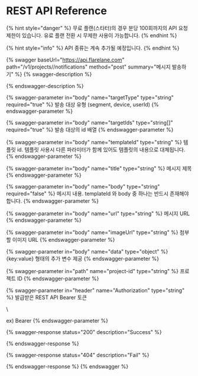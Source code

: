 # REST API Reference

{% hint style="danger" %}
무료 플랜(스타터)의 경우 분당 100회까지의 API 요청 제한이 있습니다. 유료 플랜 전환 시 무제한 사용이 가능합니다.
{% endhint %}

{% hint style="info" %}
API 종류는 계속 추가될 예정입니다.
{% endhint %}

{% swagger baseUrl="https://api.flarelane.com" path="/v1/projects/<project-id>/notifications" method="post" summary="메시지 발송하기" %}
{% swagger-description %}

{% endswagger-description %}

{% swagger-parameter in="body" name="targetType" type="string" required="true" %}
발송 대상 유형 (segment, device, userId)
{% endswagger-parameter %}

{% swagger-parameter in="body" name="targetIds" type="string[]" required="true" %}
발송 대상의 id 배열
{% endswagger-parameter %}

{% swagger-parameter in="body" name="templateId" type="string" %}
템플릿 id. 템플릿 사용시 다른 파라미터가 함께 있어도 템플릿의 내용으로 대체됩니다.
{% endswagger-parameter %}

{% swagger-parameter in="body" name="title" type="string" %}
메시지 제목
{% endswagger-parameter %}

{% swagger-parameter in="body" name="body" type="string" required="false" %}
메시지 내용. templateId 와 body 중 하나는 반드시 존재해야 합니다.
{% endswagger-parameter %}

{% swagger-parameter in="body" name="url" type="string" %}
메시지 URL
{% endswagger-parameter %}

{% swagger-parameter in="body" name="imageUrl" type="string" %}
첨부할 이미지 URL
{% endswagger-parameter %}

{% swagger-parameter in="body" name="data" type="object" %}
{key:value} 형태의 추가 변수 제공
{% endswagger-parameter %}

{% swagger-parameter in="path" name="project-id" type="string" %}
프로젝트 ID
{% endswagger-parameter %}

{% swagger-parameter in="header" name="Authorization" type="string" %}
발급받은 REST API Bearer 토큰 

\


ex) Bearer <bearer-token>
{% endswagger-parameter %}

{% swagger-response status="200" description="Success" %}

{% endswagger-response %}

{% swagger-response status="404" description="Fail" %}

{% endswagger-response %}
{% endswagger %}
